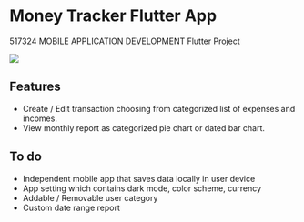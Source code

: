 # Money Tracker Flutter App

517324 MOBILE APPLICATION DEVELOPMENT Flutter Project

![](https://github.com/SarawinT/MoneyTracker/blob/master/moneytracker_app/app_demo.gif)

## Features 
- Create / Edit transaction choosing from categorized list of expenses and incomes. 
- View monthly report as categorized pie chart or dated bar chart.

## To do
- Independent mobile app that saves data locally in user device
- App setting which contains dark mode, color scheme, currency
- Addable / Removable user category
- Custom date range report
